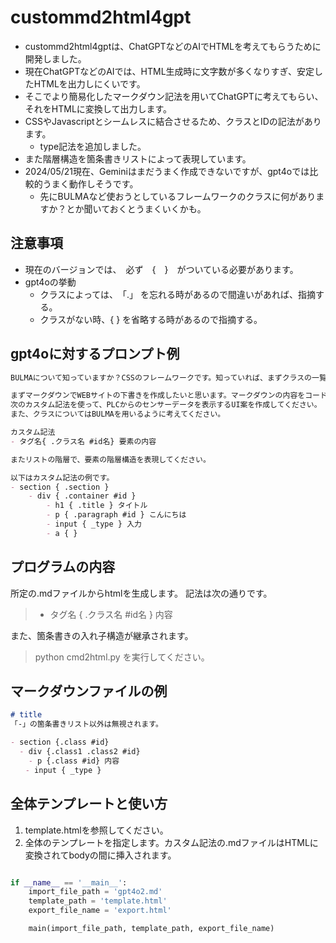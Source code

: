 # custommd2html4gpt

- custommd2html4gptは、ChatGPTなどのAIでHTMLを考えてもらうために開発しました。
- 現在ChatGPTなどのAIでは、HTML生成時に文字数が多くなりすぎ、安定したHTMLを出力しにくいです。
- そこでより簡易化したマークダウン記法を用いてChatGPTに考えてもらい、それをHTMLに変換して出力します。
- CSSやJavascriptとシームレスに結合させるため、クラスとIDの記法があります。
    - type記法を追加しました。 
- また階層構造を箇条書きリストによって表現しています。
- 2024/05/21現在、Geminiはまだうまく作成できないですが、gpt4oでは比較的うまく動作しそうです。
    - 先にBULMAなど使おうとしているフレームワークのクラスに何がありますか？とか聞いておくとうまくいくかも。

## 注意事項
- 現在のバージョンでは、　必ず　{　}　がついている必要があります。
- gpt4oの挙動
    - クラスによっては、　「.」 を忘れる時があるので間違いがあれば、指摘する。
    - クラスがない時、{  } を省略する時があるので指摘する。

## gpt4oに対するプロンプト例

```md
BULMAについて知っていますか？CSSのフレームワークです。知っていれば、まずクラスの一覧を表示してください。
```

```md
まずマークダウンでWEBサイトの下書きを作成したいと思います。マークダウンの内容をコードブロックで表示してください。
次のカスタム記法を使って、PLCからのセンサーデータを表示するUI案を作成してください。
また、クラスについてはBULMAを用いるように考えてください。

カスタム記法
- タグ名{ .クラス名 #id名} 要素の内容

またリストの階層で、要素の階層構造を表現してください。

以下はカスタム記法の例です。
- section { .section }
    - div { .container #id }
        - h1 { .title } タイトル
        - p { .paragraph #id } こんにちは
        - input { _type } 入力
        - a { } 
```


## プログラムの内容

所定の.mdファイルからhtmlを生成します。
記法は次の通りです。

> - タグ名 { .クラス名 #id名 } 内容

また、箇条書きの入れ子構造が継承されます。

> python cmd2html.py
を実行してください。

## マークダウンファイルの例

```md
# title
「-」の箇条書きリスト以外は無視されます。

- section {.class #id}
  - div {.class1 .class2 #id}
    - p {.class #id} 内容
　　- input { _type } 

```

## 全体テンプレートと使い方

1. template.htmlを参照してください。
2. 全体のテンプレートを指定します。カスタム記法の.mdファイルはHTMLに変換されてbodyの間に挿入されます。

```python

if __name__ == '__main__':
    import_file_path = 'gpt4o2.md'
    template_path = 'template.html'
    export_file_name = 'export.html'

    main(import_file_path, template_path, export_file_name)

```
